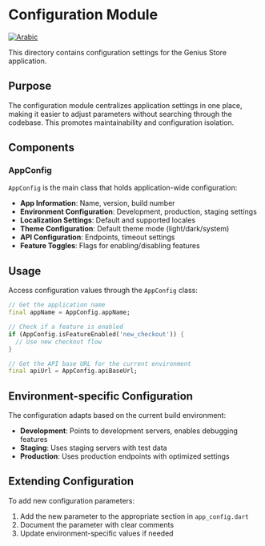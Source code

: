 # Configuration Module

[![Arabic](https://img.shields.io/badge/Language-Arabic-blueviolet?style=for-the-badge)](README-ar.md)

This directory contains configuration settings for the Genius Store application.

## Purpose

The configuration module centralizes application settings in one place, making it easier to adjust parameters without searching through the codebase. This promotes maintainability and configuration isolation.

## Components

### AppConfig

`AppConfig` is the main class that holds application-wide configuration:

- **App Information**: Name, version, build number
- **Environment Configuration**: Development, production, staging settings
- **Localization Settings**: Default and supported locales
- **Theme Configuration**: Default theme mode (light/dark/system)
- **API Configuration**: Endpoints, timeout settings
- **Feature Toggles**: Flags for enabling/disabling features

## Usage

Access configuration values through the `AppConfig` class:

```dart
// Get the application name
final appName = AppConfig.appName;

// Check if a feature is enabled
if (AppConfig.isFeatureEnabled('new_checkout')) {
  // Use new checkout flow
}

// Get the API base URL for the current environment
final apiUrl = AppConfig.apiBaseUrl;
```

## Environment-specific Configuration

The configuration adapts based on the current build environment:

- **Development**: Points to development servers, enables debugging features
- **Staging**: Uses staging servers with test data
- **Production**: Uses production endpoints with optimized settings

## Extending Configuration

To add new configuration parameters:

1. Add the new parameter to the appropriate section in `app_config.dart`
2. Document the parameter with clear comments
3. Update environment-specific values if needed
